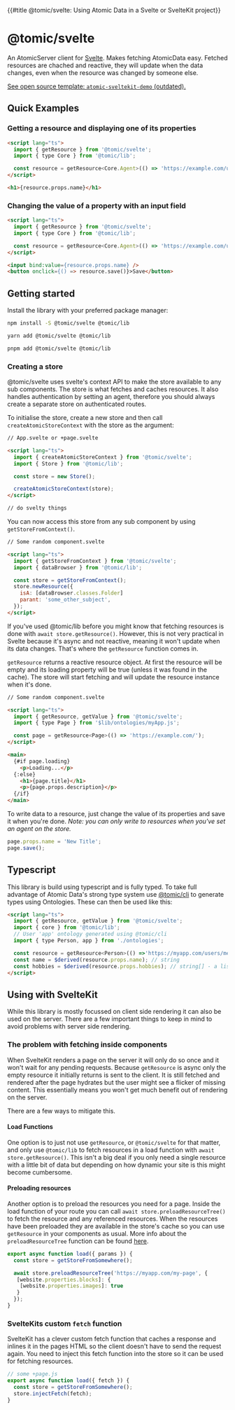 {{#title @tomic/svelte: Using Atomic Data in a Svelte or SvelteKit project}}

# @tomic/svelte

An AtomicServer client for [Svelte](https://svelte.dev/).
Makes fetching AtomicData easy.
Fetched resources are chached and reactive, they will update when the data changes, even when the resource was changed by someone else.

[See open source template: `atomic-sveltekit-demo` (outdated).](https://github.com/atomicdata-dev/atomic-sveltekit-demo)

## Quick Examples

### Getting a resource and displaying one of its properties

```html
<script lang="ts">
  import { getResource } from '@tomic/svelte';
  import { type Core } from '@tomic/lib';

  const resource = getResource<Core.Agent>(() => 'https://example.com/user1');
</script>

<h1>{resource.props.name}</h1>
```

### Changing the value of a property with an input field

```html
<script lang="ts">
  import { getResource } from '@tomic/svelte';
  import { type Core } from '@tomic/lib';

  const resource = getResource<Core.Agent>(() => 'https://example.com/user1');
</script>

<input bind:value={resource.props.name} />
<button onclick={() => resource.save()}>Save</button>
```

## Getting started

Install the library with your preferred package manager:

```bash
npm install -S @tomic/svelte @tomic/lib
```

```bash
yarn add @tomic/svelte @tomic/lib
```

```bash
pnpm add @tomic/svelte @tomic/lib
```

### Creating a store

@tomic/svelte uses svelte's context API to make the store available to any sub components.
The store is what fetches and caches resources.
It also handles authentication by setting an agent, therefore you should always create a separate store on authenticated routes.

To initialise the store, create a new store and then call `createAtomicStoreContext` with the store as the argument:

```html
// App.svelte or +page.svelte

<script lang="ts">
  import { createAtomicStoreContext } from '@tomic/svelte';
  import { Store } from '@tomic/lib';

  const store = new Store();

  createAtomicStoreContext(store);
</script>

// do svelty things
```

You can now access this store from any sub component by using `getStoreFromContext()`.

```html
// Some random component.svelte

<script lang="ts">
  import { getStoreFromContext } from '@tomic/svelte';
  import { dataBrowser } from '@tomic/lib';

  const store = getStoreFromContext();
  store.newResource({
    isA: [dataBrowser.classes.Folder]
    parant: 'some_other_subject',
  });
</script>
```

If you've used @tomic/lib before you might know that fetching resources is done with `await store.getResource()`.
However, this is not very practical in Svelte because it's async and not reactive, meaning it won't update when its data changes.
That's where the `getResource` function comes in.

`getResource` returns a reactive resource object.
At first the resource will be empty and its loading property will be true (unless it was found in the cache).
The store will start fetching and will update the resource instance when it's done.

```html
// Some random component.svelte

<script lang="ts">
  import { getResource, getValue } from '@tomic/svelte';
  import { type Page } from '$lib/ontologies/myApp.js';

  const page = getResource<Page>(() => 'https://example.com/');
</script>

<main>
  {#if page.loading}
    <p>Loading...</p>
  {:else}
    <h1>{page.title}</h1>
    <p>{page.props.description}</p>
  {/if}
</main>
```

To write data to a resource, just change the value of its properties and save it when you're done.
*Note: you can only write to resources when you've set an agent on the store.*

```js
page.props.name = 'New Title';
page.save();
```

## Typescript

This library is build using typescript and is fully typed. To take full advantage of Atomic Data's strong type system use [@tomic/cli](https://www.npmjs.com/package/@tomic/cli) to generate types using Ontologies. These can then be used like this:

```html
<script lang="ts">
  import { getResource, getValue } from '@tomic/svelte';
  import { core } from '@tomic/lib';
  // User 'app' ontology generated using @tomic/cli
  import { type Person, app } from './ontologies';

  const resource = getResource<Person>(() =>'https://myapp.com/users/me'); // Readable<Resource<Person>>
  const name = $derived(resource.props.name); // string
  const hobbies = $derived(resource.props.hobbies); // string[] - a list of subjects of 'Hobby' resources.
</script>
```

## Using with SvelteKit

While this library is mostly focussed on client side rendering it can also be used on the server.
There are a few important things to keep in mind to avoid problems with server side rendering.

### The problem with fetching inside components

When SvelteKit renders a page on the server it will only do so once and it won't wait for any pending requests.
Because `getResource` is async only the empty resource it initially returns is sent to the client.
It is still fetched and rendered after the page hydrates but the user might see a flicker of missing content.
This essentially means you won't get much benefit out of rendering on the server.

There are a few ways to mitigate this.

#### Load Functions

One option is to just not use `getResource`, or `@tomic/svelte` for that matter, and only use `@tomic/lib` to fetch resources in a load function with `await store.getResource()`.
This isn't a big deal if you only need a single resource with a little bit of data but depending on how dynamic your site is this might become cumbersome.

#### Preloading resources

Another option is to preload the resources you need for a page.
Inside the load function of your route you can call `await store.preloadResourceTree()` to fetch the resource and any referenced resources.
When the resources have been preloaded they are available in the store's cache so you can use `getResource` in your components as usual.
More info about the `preloadResourceTree` function can be found [here](./js-lib/store.md).

```js
export async function load({ params }) {
  const store = getStoreFromSomewhere();

  await store.preloadResourceTree('https://myapp.com/my-page', {
   [website.properties.blocks]: {
    [website.properties.images]: true
   }
  });
}
```

### SvelteKits custom `fetch` function

SvelteKit has a clever custom fetch function that caches a response and inlines it in the pages HTML so the client doesn't have to send the request again.
You need to inject this fetch function into the store so it can be used for fetching resources.

```js
// some +page.js
export async function load({ fetch }) {
  const store = getStoreFromSomewhere();
  store.injectFetch(fetch);
}
```
